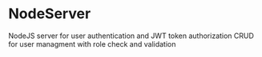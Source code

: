 # NodeServer
NodeJS server for user authentication and JWT token authorization
CRUD for user managment with role check and validation
